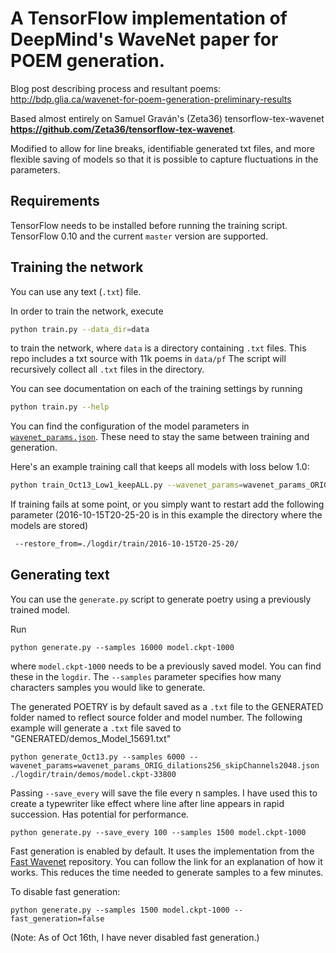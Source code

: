 
# A TensorFlow implementation of DeepMind's WaveNet paper for POEM generation.


Blog post describing process and resultant poems: <br>
http://bdp.glia.ca/wavenet-for-poem-generation-preliminary-results

Based almost entirely on Samuel Graván's  (Zeta36) tensorflow-tex-wavenet <b>https://github.com/Zeta36/tensorflow-tex-wavenet</b>. 

Modified to allow for line breaks, identifiable generated txt files, and more flexible saving of models so that it is possible to capture fluctuations in the parameters. 


## Requirements

TensorFlow needs to be installed before running the training script.
TensorFlow 0.10 and the current `master` version are supported.

## Training the network

You can use any text (`.txt`) file.

In order to train the network, execute
```bash
python train.py --data_dir=data
```
to train the network, where `data` is a directory containing `.txt` files.
This repo includes a txt source with 11k poems in `data/pf`
The script will recursively collect all `.txt` files in the directory.

You can see documentation on each of the training settings by running
```bash
python train.py --help
```

You can find the configuration of the model parameters in [`wavenet_params.json`](./wavenet_params.json).
These need to stay the same between training and generation.

Here's an example training call that keeps all models with loss below 1.0:
```bash
python train_Oct13_Low1_keepALL.py --wavenet_params=wavenet_params_ORIG_dilations256_skipChannels2048.json  --data_dir=data/pf
```

If training fails at some point, or you simply want to restart add the following parameter (2016-10-15T20-25-20 is in this example the directory where the models are stored)
```bash
 --restore_from=./logdir/train/2016-10-15T20-25-20/
```

## Generating text

You can use the `generate.py` script to generate poetry using a previously trained model.

Run
```
python generate.py --samples 16000 model.ckpt-1000
```
where `model.ckpt-1000` needs to be a previously saved model.
You can find these in the `logdir`.
The `--samples` parameter specifies how many characters samples you would like to generate.

The generated POETRY is by default saved as a `.txt` file to the GENERATED folder named to reflect source folder and model number. The following example will generate a `.txt` file saved to "GENERATED/demos_Model_15691.txt"
```
python generate_Oct13.py --samples 6000 --wavenet_params=wavenet_params_ORIG_dilations256_skipChannels2048.json ./logdir/train/demos/model.ckpt-33800
```

Passing `--save_every` will save the file every n samples. I  have used this to create a typewriter like effect where line after line appears in rapid succession. Has potential for performance.
```
python generate.py --save_every 100 --samples 1500 model.ckpt-1000
```

Fast generation is enabled by default.
It uses the implementation from the [Fast Wavenet](https://github.com/tomlepaine/fast-wavenet) repository.
You can follow the link for an explanation of how it works.
This reduces the time needed to generate samples to a few minutes.

To disable fast generation:
```
python generate.py --samples 1500 model.ckpt-1000 --fast_generation=false
```
(Note: As of Oct 16th, I have never disabled fast generation.)

